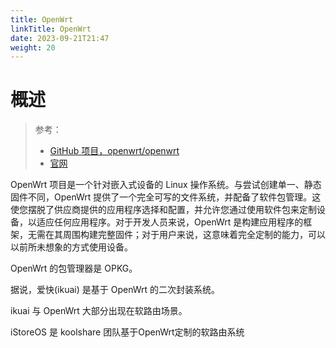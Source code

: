 ```yaml
---
title: OpenWrt
linkTitle: OpenWrt
date: 2023-09-21T21:47
weight: 20
---
```


# 概述

> 参考：
> 
> - [GitHub 项目，openwrt/openwrt](https://github.com/openwrt/openwrt)
> - [官网](https://openwrt.org/)

OpenWrt 项目是一个针对嵌入式设备的 Linux 操作系统。与尝试创建单一、静态固件不同，OpenWrt 提供了一个完全可写的文件系统，并配备了软件包管理。这使您摆脱了供应商提供的应用程序选择和配置，并允许您通过使用软件包来定制设备，以适应任何应用程序。对于开发人员来说，OpenWrt 是构建应用程序的框架，无需在其周围构建完整固件；对于用户来说，这意味着完全定制的能力，可以以前所未想象的方式使用设备。

OpenWrt 的包管理器是 OPKG。

据说，爱快(ikuai) 是基于 OpenWrt 的二次封装系统。

ikuai 与 OpenWrt 大部分出现在软路由场景。

iStoreOS 是 koolshare 团队基于OpenWrt定制的软路由系统
